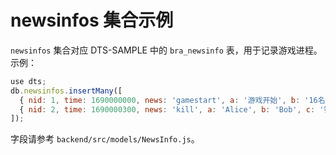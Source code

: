 # newsinfos 集合示例

`newsinfos` 集合对应 DTS-SAMPLE 中的 `bra_newsinfo` 表，用于记录游戏进程。示例：

```javascript
use dts;
db.newsinfos.insertMany([
  { nid: 1, time: 1690000000, news: 'gamestart', a: '游戏开始', b: '16名玩家', c: '', d: '', e: '' },
  { nid: 2, time: 1690000300, news: 'kill', a: 'Alice', b: 'Bob', c: '锐利的刀', d: '', e: '' }
]);
```

字段请参考 `backend/src/models/NewsInfo.js`。
